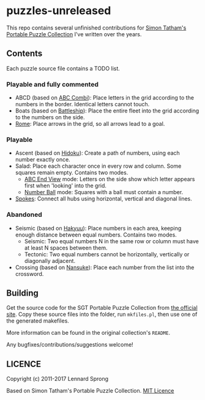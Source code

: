 puzzles-unreleased
==================

This repo contains several unfinished contributions for [Simon Tatham's Portable Puzzle Collection](http://www.chiark.greenend.org.uk/~sgtatham/puzzles/) I've written over the years.

## Contents

Each puzzle source file contains a TODO list.

### Playable and fully commented

* ABCD (based on [ABC Combi](http://www.janko.at/Raetsel/AbcKombi/index.htm)): Place letters in the grid according to the numbers in the border. Identical letters cannot touch.
* Boats (based on [Battleship](http://www.janko.at/Raetsel/Battleships/index.htm)): Place the entire fleet into the grid according to the numbers on the side.
* [Rome](http://www.janko.at/Raetsel/Nikoli/Roma.htm): Place arrows in the grid, so all arrows lead to a goal.

### Playable

* Ascent (based on [Hidoku](http://www.janko.at/Raetsel/Hidoku/index.htm)): Create a path of numbers, using each number exactly once.
* Salad: Place each character once in every row and column. Some squares remain empty. Contains two modes.
   * [ABC End View](http://www.janko.at/Raetsel/AbcEndView/index.htm) mode: Letters on the side show which letter appears first when 'looking' into the grid.
   * [Number Ball](http://www.janko.at/Raetsel/Nanbaboru/index.htm) mode: Squares with a ball must contain a number.
* [Spokes](http://puzzlepicnic.com/genre?id=12): Connect all hubs using horizontal, vertical and diagonal lines.
   
### Abandoned

* Seismic (based on [Hakyuu](http://www.janko.at/Raetsel/Hakyuu/index.htm)): Place numbers in each area, keeping enough distance between equal numbers. Contains two modes.
   * Seismic: Two equal numbers N in the same row or column must have at least N spaces between them.
   * Tectonic: Two equal numbers cannot be horizontally, vertically or diagonally adjacent. 
* Crossing (based on [Nansuke](http://www.nikoli.co.jp/en/puzzles/number_skeleton.html)): Place each number from the list into the crossword.

## Building

Get the source code for the SGT Portable Puzzle Collection from [the official site](http://www.chiark.greenend.org.uk/~sgtatham/puzzles/). Copy these source files into the folder, run `mkfiles.pl`, then use one of the generated makefiles.

More information can be found in the original collection's `README`.

Any bugfixes/contributions/suggestions welcome!

## LICENCE

Copyright (c) 2011-2017 Lennard Sprong

Based on Simon Tatham's Portable Puzzle Collection. [MIT Licence](./LICENCE)

